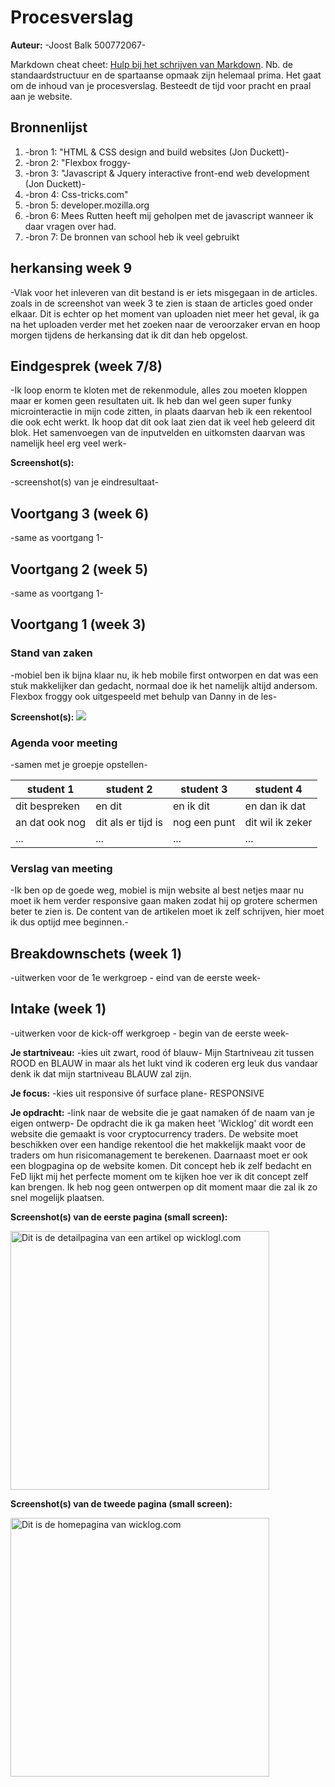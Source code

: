 # Procesverslag
**Auteur:** -Joost Balk 500772067-

Markdown cheat cheet: [Hulp bij het schrijven van Markdown](https://github.com/adam-p/markdown-here/wiki/Markdown-Cheatsheet). Nb. de standaardstructuur en de spartaanse opmaak zijn helemaal prima. Het gaat om de inhoud van je procesverslag. Besteedt de tijd voor pracht en praal aan je website.



## Bronnenlijst
1. -bron 1: "HTML & CSS design and build websites (Jon Duckett)-
2. -bron 2: "Flexbox froggy-
3. -bron 3: "Javascript & Jquery interactive front-end web development (Jon Duckett)-
4. -bron 4: Css-tricks.com" 
5. -bron 5: developer.mozilla.org
6. -bron 6: Mees Rutten heeft mij geholpen met de javascript wanneer ik daar vragen over had.
7. -bron 7: De bronnen van school heb ik veel gebruikt

## herkansing week 9
-Vlak voor het inleveren van dit bestand is er iets misgegaan in de articles. zoals in de screenshot van week 3 te zien is staan de articles goed onder elkaar. Dit is echter op het moment van uploaden niet meer het geval, ik ga na het uploaden verder met het zoeken naar de veroorzaker ervan en hoop morgen tijdens de herkansing dat ik dit dan heb opgelost. 

## Eindgesprek (week 7/8)

-Ik loop enorm te kloten met de rekenmodule, alles zou moeten kloppen maar er komen geen resultaten uit. Ik heb dan wel geen super funky microinteractie in mijn code zitten, in plaats daarvan heb ik een rekentool die ook echt werkt. Ik hoop dat dit ook laat zien dat ik veel heb geleerd dit blok. Het samenvoegen van de inputvelden en uitkomsten daarvan was namelijk heel erg veel werk-

**Screenshot(s):**

-screenshot(s) van je eindresultaat-



## Voortgang 3 (week 6)

-same as voortgang 1-



## Voortgang 2 (week 5)

-same as voortgang 1-



## Voortgang 1 (week 3)

### Stand van zaken

-mobiel ben ik bijna klaar nu, ik heb mobile first ontworpen en dat was een stuk makkelijker dan gedacht, normaal doe ik het namelijk altijd andersom. Flexbox froggy ook uitgespeeld met behulp van Danny in de les-

**Screenshot(s):** <img src="images/voortgang-mob.png">


### Agenda voor meeting

-samen met je groepje opstellen-

| student 1      | student 2          | student 3    | student 4        |
| ---            | ---                | ---          | ---              |
| dit bespreken  | en dit             | en ik dit    | en dan ik dat    |
| an dat ook nog | dit als er tijd is | nog een punt | dit wil ik zeker |
| ...            | ...                | ...          | ...              |

### Verslag van meeting

-Ik ben op de goede weg, mobiel is mijn website al best netjes maar nu moet ik hem verder responsive gaan maken zodat hij op grotere schermen beter te zien is. De content van de artikelen moet ik zelf schrijven, hier moet ik dus optijd mee beginnen.-



## Breakdownschets (week 1)

-uitwerken voor de 1e werkgroep - eind van de eerste week-



## Intake (week 1)
-uitwerken voor de kick-off werkgroep - begin van de eerste week-

**Je startniveau:** -kies uit zwart, rood óf blauw- Mijn Startniveau zit tussen ROOD en BLAUW in maar als het lukt vind ik coderen erg leuk dus vandaar denk ik dat mijn startniveau BLAUW zal zijn.

**Je focus:** -kies uit responsive óf surface plane- RESPONSIVE

**Je opdracht:** -link naar de website die je gaat namaken óf de naam van je eigen ontwerp- De opdracht die ik ga maken heet 'Wicklog' dit wordt een website die gemaakt is voor cryptocurrency traders. De website moet beschikken over een handige rekentool die het makkelijk maakt voor de traders om hun risicomanagement te berekenen. Daarnaast moet er ook een blogpagina op de website komen. Dit concept heb ik zelf bedacht en FeD lijkt mij het perfecte moment om te kijken hoe ver ik dit concept zelf kan brengen. Ik heb nog geen ontwerpen op dit moment maar die zal ik zo snel mogelijk plaatsen.

**Screenshot(s) van de eerste pagina (small screen):**

<img src="images/detailpagina-mob.jpg" width="414px" alt="Dit is de detailpagina van een artikel op wicklogl.com">

**Screenshot(s) van de tweede pagina (small screen):**

<img src="images/homescherm-mob.jpg" width="414px" alt="Dit is de homepagina van wicklog.com">
